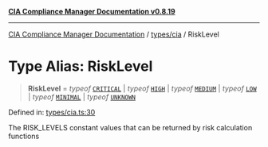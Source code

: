 [**CIA Compliance Manager Documentation v0.8.19**](../../../README.md)

***

[CIA Compliance Manager Documentation](../../../modules.md) / [types/cia](../README.md) / RiskLevel

# Type Alias: RiskLevel

> **RiskLevel** = *typeof* [`CRITICAL`](../../../constants/riskConstants/variables/RISK_LEVELS.md#critical) \| *typeof* [`HIGH`](../../../constants/riskConstants/variables/RISK_LEVELS.md#high) \| *typeof* [`MEDIUM`](../../../constants/riskConstants/variables/RISK_LEVELS.md#medium) \| *typeof* [`LOW`](../../../constants/riskConstants/variables/RISK_LEVELS.md#low) \| *typeof* [`MINIMAL`](../../../constants/riskConstants/variables/RISK_LEVELS.md#minimal) \| *typeof* [`UNKNOWN`](../../../constants/riskConstants/variables/RISK_LEVELS.md#unknown)

Defined in: [types/cia.ts:30](https://github.com/Hack23/cia-compliance-manager/blob/8a17389ebf0d2a027875b835eec814811b99abcc/src/types/cia.ts#L30)

The RISK_LEVELS constant values that can be returned by risk calculation functions
